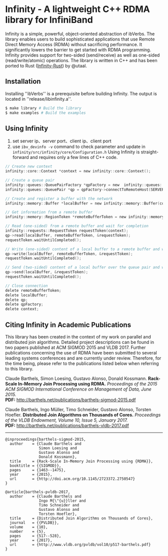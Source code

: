 # Infinity - A lightweight C++ RDMA library for InfiniBand

Infinity is a simple, powerful, object-oriented abstraction of ibVerbs. The library enables users to build sophisticated applications that use Remote Direct Memory Access (RDMA) without sacrificing performance. It significantly lowers the barrier to get started with RDMA programming. Infinity provides support for two-sided (send/receive) as well as one-sided (read/write/atomic) operations. The library is written in C++ and has been ported to Rust ([Infinity-Rust](https://github.com/utaal/infinity-rust/)) by @utaal.

## Installation

Installing ''ibVerbs'' is a prerequisite before building Infinity. The output is located in ''release/libinfinity.a''.

```sh
$ make library # Build the library
$ make examples # Build the examples
```
## Using Infinity
1. set server ip、server port、client ip、client port
2. use `ibv_devinfo -v` command to check parameter and update in `infinity/src/infinity/core/Configuration.h`
Using Infinity is straight-forward and requires only a few lines of C++ code.

```C
// Create new context
infinity::core::Context *context = new infinity::core::Context();

// Create a queue pair
infinity::queues::QueuePairFactory *qpFactory = new  infinity::queues::QueuePairFactory(context);
infinity::queues::QueuePair *qp = qpFactory->connectToRemoteHost(SERVER_IP, PORT_NUMBER);

// Create and register a buffer with the network
infinity::memory::Buffer *localBuffer = new infinity::memory::Buffer(context, BUFFER_SIZE);

// Get information from a remote buffer
infinity::memory::RegionToken *remoteBufferToken = new infinity::memory::RegionToken(REMOTE_BUFFER_INFO);

// Read (one-sided) from a remote buffer and wait for completion
infinity::requests::RequestToken requestToken(context);
qp->read(localBuffer, remoteBufferToken, &requestToken);
requestToken.waitUntilCompleted();

// Write (one-sided) content of a local buffer to a remote buffer and wait for completion
qp->write(localBuffer, remoteBufferToken, &requestToken);
requestToken.waitUntilCompleted();

// Send (two-sided) content of a local buffer over the queue pair and wait for completion
qp->send(localBuffer, &requestToken);
requestToken.waitUntilCompleted();

// Close connection
delete remoteBufferToken;
delete localBuffer;
delete qp;
delete qpFactory;
delete context;
```

## Citing Infinity in Academic Publications

This library has been created in the context of my work on parallel and distributed join algorithms. Detailed project descriptions can be found in two papers published at ACM SIGMOD 2015 and VLDB 2017. Further publications concerning the use of RDMA have been submitted to several leading systems conferences and are currently under review. Therefore, for the time being, please refer to the publications listed below when referring to this library.

Claude Barthels, Simon Loesing, Gustavo Alonso, Donald Kossmann.
**Rack-Scale In-Memory Join Processing using RDMA.**
*Proceedings of the 2015 ACM SIGMOD International Conference on Management of Data, June 2015.*  
**PDF:** http://barthels.net/publications/barthels-sigmod-2015.pdf


Claude Barthels, Ingo Müller, Timo Schneider, Gustavo Alonso, Torsten Hoefler.
**Distributed Join Algorithms on Thousands of Cores.**
*Proceedings of the VLDB Endowment, Volume 10, Issue 5, January 2017.*  
**PDF:** http://barthels.net/publications/barthels-vldb-2017.pdf

---

```
@inproceedings{barthels-sigmod-2015,
  author    = {Claude Barthels and
               Simon Loesing and
               Gustavo Alonso and
               Donald Kossmann},
  title     = {Rack-Scale In-Memory Join Processing using {RDMA}},
  booktitle = {{SIGMOD}},
  pages     = {1463--1475},
  year      = {2015},
  url       = {http://doi.acm.org/10.1145/2723372.2750547}
}
```



```
@article{barthels-pvldb-2017,
  author    = {Claude Barthels and
               Ingo M{\"{u}}ller and
               Timo Schneider and
               Gustavo Alonso and
               Torsten Hoefler},
  title     = {Distributed Join Algorithms on Thousands of Cores},
  journal   = {{PVLDB}},
  volume    = {10},
  number    = {5},
  pages     = {517--528},
  year      = {2017},
  url       = {http://www.vldb.org/pvldb/vol10/p517-barthels.pdf}
}
```

